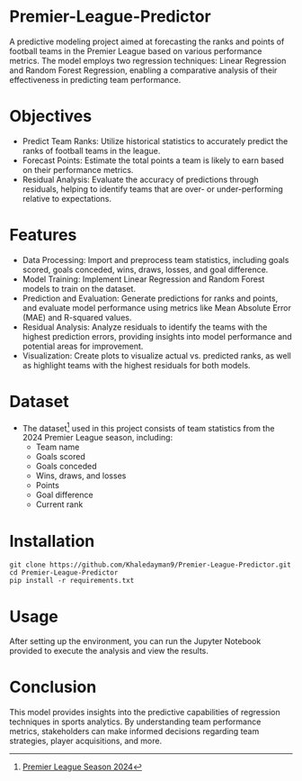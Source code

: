 # Premier-League-Predictor
A predictive modeling project aimed at forecasting the ranks and points of football teams in the Premier League based on various performance metrics. The model employs two regression techniques: Linear Regression and Random Forest Regression, enabling a comparative analysis of their effectiveness in predicting team performance.

# Objectives
- Predict Team Ranks: Utilize historical statistics to accurately predict the ranks of football teams in the league.
- Forecast Points: Estimate the total points a team is likely to earn based on their performance metrics.
- Residual Analysis: Evaluate the accuracy of predictions through residuals, helping to identify teams that are over- or under-performing relative to expectations.

# Features
- Data Processing: Import and preprocess team statistics, including goals scored, goals conceded, wins, draws, losses, and goal difference.
- Model Training: Implement Linear Regression and Random Forest models to train on the dataset.
- Prediction and Evaluation: Generate predictions for ranks and points, and evaluate model performance using metrics like Mean Absolute Error (MAE) and R-squared values.
- Residual Analysis: Analyze residuals to identify the teams with the highest prediction errors, providing insights into model performance and potential areas for improvement.
- Visualization: Create plots to visualize actual vs. predicted ranks, as well as highlight teams with the highest residuals for both models.

# Dataset
- The dataset[^1] used in this project consists of team statistics from the 2024 Premier League season, including:
  - Team name
  - Goals scored
  - Goals conceded
  - Wins, draws, and losses
  - Points
  - Goal difference
  - Current rank

[^1]: [Premier League Season 2024](https://www.kaggle.com/datasets/abdelrahmanemad594/premier-league-season-2024)

# Installation
```cmds
git clone https://github.com/Khaledayman9/Premier-League-Predictor.git
cd Premier-League-Predictor
pip install -r requirements.txt
```

# Usage
After setting up the environment, you can run the Jupyter Notebook provided to execute the analysis and view the results.


# Conclusion
This model provides insights into the predictive capabilities of regression techniques in sports analytics. By understanding team performance metrics, stakeholders can make informed decisions regarding team strategies, player acquisitions, and more.
